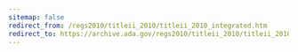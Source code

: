 ```yaml
---
sitemap: false 
redirect_from: /regs2010/titleii_2010/titleii_2010_integrated.htm 
redirect_to: https://archive.ada.gov/regs2010/titleii_2010/titleii_2010_integrated.htm 
---
```

